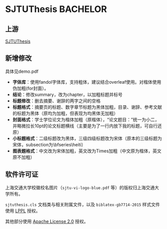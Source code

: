 # SJTUThesis BACHELOR

## 上游
[SJTUThesis](https://github.com/sjtug/SJTUThesis)

## 新增修改
具体见demo.pdf
- **字体库**：使用fandol字体库，支持粗体，建议结合overleaf使用。对楷体使用伪加粗(for封面）。
- **结论**：修改summary，改为chapter，以加粗标题并标号
- **标题修改**：删去摘要、谢辞的两字之间的空格
- **标题格式**：摘要页的标题、数字章节标题为黑体加粗，目录、谢辞、参考文献的标题为黑体（原均为加粗，但表现为均黑体无加粗）
- **封面格式**：学士学位论文为楷体加粗（原楷体），“论文题目：”统一为小二，并略微拉长10pt的论文标题横线（主要是为了一行内放下我的标题，可自行还原）
- **小标题格式**：二级标题改为黑体，三级四级标题改为宋体（原本的三级标题为宋体，subsection为\bfseries\heiti）
- **图表题格式**：中文改为宋体加粗，英文改为Times加粗（中文原为楷体，英文原不加粗）

## 软件许可证

上海交通大学校徽校名图片（`sjtu-vi-logo-blue.pdf` 等）的版权归上海交通大学所有。

`sjtuthesis.cls` 文档类与相关附属文件，以及 `biblatex-gb7714-2015` 样式文件使用 [LPPL](https://www.latex-project.org/lppl.txt) 授权。

其他部分使用 [Apache License 2.0](LICENSE) 授权。
